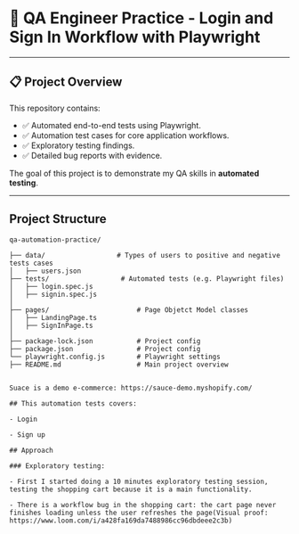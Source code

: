 # 🛒 QA Engineer Practice - Login and Sign In Workflow with Playwright

---

## 📋 Project Overview
This repository contains:
- ✅ Automated end-to-end tests using Playwright.
- ✅ Automation test cases for core application workflows.
- ✅ Exploratory testing findings.
- ✅ Detailed bug reports with evidence.

The goal of this project is to demonstrate my QA skills in **automated testing**.

---

## Project Structure

```
qa-automation-practice/

├── data/                  # Types of users to positive and negative tests cases
│   ├── users.json
├── tests/                  # Automated tests (e.g. Playwright files)
│   ├── login.spec.js
│   ├── signin.spec.js
│   
├── pages/                      # Page Objetct Model classes
│   ├── LandingPage.ts          
│   ├── SignInPage.ts             
│ 
├── package-lock.json           # Project config
├── package.json                # Project config  
└── playwright.config.js        # Playwright settings
├── README.md                   # Main project overview


Suace is a demo e-commerce: https://sauce-demo.myshopify.com/

## This automation tests covers:

- Login

- Sign up

## Approach

### Exploratory testing: 

- First I started doing a 10 minutes exploratory testing session, testing the shopping cart because it is a main functionality.

- There is a workflow bug in the shopping cart: the cart page never finishes loading unless the user refreshes the page(Visual proof: https://www.loom.com/i/a428fa169da7488986cc96dbdeee2c3b)
